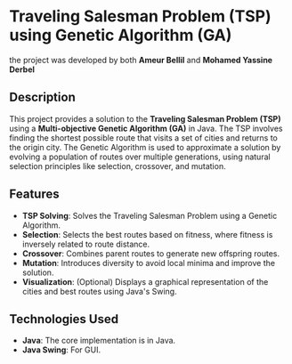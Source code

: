 # Traveling Salesman Problem (TSP) using Genetic Algorithm (GA)
the project was developed by both **Ameur Bellil** and **Mohamed Yassine Derbel**

## Description
This project provides a solution to the **Traveling Salesman Problem (TSP)** using a **Multi-objective Genetic Algorithm (GA)** in Java. The TSP involves finding the shortest possible route that visits a set of cities and returns to the origin city. The Genetic Algorithm is used to approximate a solution by evolving a population of routes over multiple generations, using natural selection principles like selection, crossover, and mutation.

## Features
- **TSP Solving**: Solves the Traveling Salesman Problem using a Genetic Algorithm.
- **Selection**: Selects the best routes based on fitness, where fitness is inversely related to route distance.
- **Crossover**: Combines parent routes to generate new offspring routes.
- **Mutation**: Introduces diversity to avoid local minima and improve the solution.
- **Visualization**: (Optional) Displays a graphical representation of the cities and best routes using Java's Swing.

## Technologies Used
- **Java**: The core implementation is in Java.
- **Java Swing**: For GUI.
